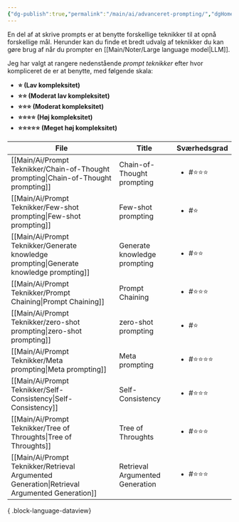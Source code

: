 ```yaml
---
{"dg-publish":true,"permalink":"/main/ai/advanceret-prompting/","dgHomeLink":"false","dgShowBacklinks":"false","dgShowFileTree":"false","dgEnableSearch":"false","created":"2024-12-02T11:30:33.823+01:00"}
---
```



En del af at skrive prompts er at benytte forskellige teknikker til at opnå forskellige mål. Herunder kan du finde et bredt udvalg af teknikker du kan gøre brug af når du prompter en [[Main/Noter/Large language model\|LLM]].

Jeg har valgt at rangere nedenstående *prompt teknikker* efter hvor kompliceret de er at benytte, med følgende skala:
- **⭐ (Lav kompleksitet)**
- **⭐⭐ (Moderat lav kompleksitet)**
- **⭐⭐⭐ (Moderat kompleksitet)**
- **⭐⭐⭐⭐ (Høj kompleksitet)**
- **⭐⭐⭐⭐⭐ (Meget høj kompleksitet)**

| File                                                                                             | Title                           | Sværhedsgrad            |
| ------------------------------------------------------------------------------------------------ | ------------------------------- | ----------------------- |
| [[Main/Ai/Prompt Teknikker/Chain-of-Thought prompting\|Chain-of-Thought prompting]]           | Chain-of-Thought prompting      | <ul><li>#⭐⭐⭐</li></ul>  |
| [[Main/Ai/Prompt Teknikker/Few-shot prompting\|Few-shot prompting]]                           | Few-shot prompting              | <ul><li>#⭐</li></ul>    |
| [[Main/Ai/Prompt Teknikker/Generate knowledge prompting\|Generate knowledge prompting]]       | Generate knowledge prompting    | <ul><li>#⭐⭐</li></ul>   |
| [[Main/Ai/Prompt Teknikker/Prompt Chaining\|Prompt Chaining]]                                 | Prompt Chaining                 | <ul><li>#⭐⭐⭐</li></ul>  |
| [[Main/Ai/Prompt Teknikker/zero-shot prompting\|zero-shot prompting]]                         | zero-shot prompting             | <ul><li>#⭐</li></ul>    |
| [[Main/Ai/Prompt Teknikker/Meta prompting\|Meta prompting]]                                   | Meta prompting                  | <ul><li>#⭐⭐⭐⭐</li></ul> |
| [[Main/Ai/Prompt Teknikker/Self-Consistency\|Self-Consistency]]                               | Self-Consistency                | <ul><li>#⭐⭐⭐</li></ul>  |
| [[Main/Ai/Prompt Teknikker/Tree of Throughts\|Tree of Throughts]]                             | Tree of Throughts               | <ul><li>#⭐⭐⭐</li></ul>  |
| [[Main/Ai/Prompt Teknikker/Retrieval Argumented Generation\|Retrieval Argumented Generation]] | Retrieval Argumented Generation | <ul><li>#⭐⭐⭐</li></ul>  |

{ .block-language-dataview}

